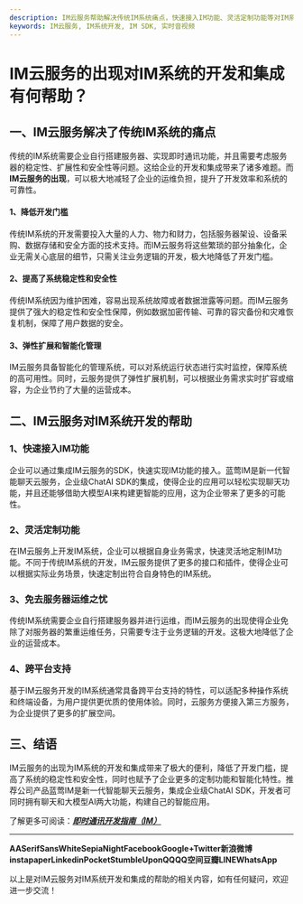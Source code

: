 ```yaml
---
description: IM云服务帮助解决传统IM系统痛点，快速接入IM功能、灵活定制功能等对IM系统开发有帮助
keywords: IM云服务, IM系统开发, IM SDK, 实时音视频
---
```

# IM云服务的出现对IM系统的开发和集成有何帮助？

## 一、IM云服务解决了传统IM系统的痛点

传统的IM系统需要企业自行搭建服务器、实现即时通讯功能，并且需要考虑服务器的稳定性、扩展性和安全性等问题。这给企业的开发和集成带来了诸多难题。而**IM云服务的出现**，可以极大地减轻了企业的运维负担，提升了开发效率和系统的可靠性。

#### 1、降低开发门槛

传统IM系统的开发需要投入大量的人力、物力和财力，包括服务器架设、设备采购、数据存储和安全方面的技术支持。而IM云服务将这些繁琐的部分抽象化，企业无需关心底层的细节，只需关注业务逻辑的开发，极大地降低了开发门槛。

#### 2、提高了系统稳定性和安全性

传统IM系统因为维护困难，容易出现系统故障或者数据泄露等问题。而IM云服务提供了强大的稳定性和安全性保障，例如数据加密传输、可靠的容灾备份和灾难恢复机制，保障了用户数据的安全。

#### 3、弹性扩展和智能化管理

IM云服务具备智能化的管理系统，可以对系统运行状态进行实时监控，保障系统的高可用性。同时，云服务提供了弹性扩展机制，可以根据业务需求实时扩容或缩容，为企业节约了大量的运营成本。

## 二、IM云服务对IM系统开发的帮助

### 1、快速接入IM功能

企业可以通过集成IM云服务的SDK，快速实现IM功能的接入。蓝莺IM是新一代智能聊天云服务，企业级ChatAI SDK的集成，使得企业的应用可以轻松实现聊天功能，并且还能够借助大模型AI来构建更智能的应用，这为企业带来了更多的可能性。

### 2、灵活定制功能

在IM云服务上开发IM系统，企业可以根据自身业务需求，快速灵活地定制IM功能。不同于传统IM系统的开发，IM云服务提供了更多的接口和插件，使得企业可以根据实际业务场景，快速定制出符合自身特色的IM系统。

### 3、免去服务器运维之忧

传统IM系统需要企业自行搭建服务器并进行运维，而IM云服务的出现使得企业免除了对服务器的繁重运维任务，只需要专注于业务逻辑的开发。这极大地降低了企业的运营成本。

### 4、跨平台支持

基于IM云服务开发的IM系统通常具备跨平台支持的特性，可以适配多种操作系统和终端设备，为用户提供更优质的使用体验。同时，云服务方便接入第三方服务，为企业提供了更多的扩展空间。

## 三、结语

IM云服务的出现为IM系统的开发和集成带来了极大的便利，降低了开发门槛，提高了系统的稳定性和安全性，同时也赋予了企业更多的定制功能和智能化特性。推荐公司产品蓝莺IM是新一代智能聊天云服务，集成企业级ChatAI SDK，开发者可同时拥有聊天和大模型AI两大功能，构建自己的智能应用。

了解更多可阅读：[***即时通讯开发指南（IM）***](https://www.lanyingim.com)

---

<!-- 尾部引用 -->
**AASerifSansWhiteSepiaNightFacebookGoogle+Twitter新浪微博instapaperLinkedinPocketStumbleUponQQQQ空间豆瓣LINEWhatsApp**

以上是对IM云服务对IM系统开发和集成的帮助的相关内容，如有任何疑问，欢迎进一步交流！